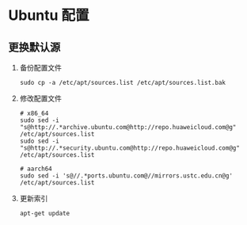 # Ubuntu 配置

## 更换默认源

1. 备份配置文件

   ```shell
   sudo cp -a /etc/apt/sources.list /etc/apt/sources.list.bak
   ```

2. 修改配置文件

   ```shell
   # x86_64
   sudo sed -i "s@http://.*archive.ubuntu.com@http://repo.huaweicloud.com@g" /etc/apt/sources.list
   sudo sed -i "s@http://.*security.ubuntu.com@http://repo.huaweicloud.com@g" /etc/apt/sources.list
   
   # aarch64
   sudo sed -i 's@//.*ports.ubuntu.com@//mirrors.ustc.edu.cn@g' /etc/apt/sources.list
   ```

3. 更新索引

   ```shell
   apt-get update
   ```



